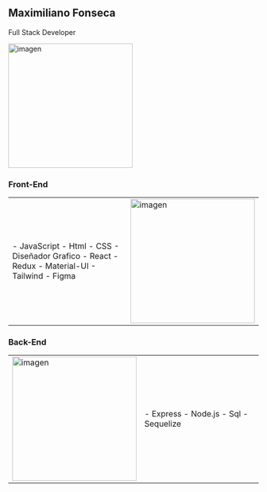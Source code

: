 
<div>
 <div> <h2>Maximiliano Fonseca</h2><p>Full Stack Developer</p>
    <img src="https://www.ceupe.com/images/easyblog_articles/3583/b2ap3_large_profesion-de-programador-web.jpg" alt="imagen" width="250"/>
  </div>
 <h3>Front-End</h3>
 <div>
  <table>
    <tr>
      <td >
        - JavaScript
        - Html
        - CSS
        - Diseñador Grafico
        - React   
        - Redux   
        - Material-UI   
        - Tailwind   
        - Figma   
      </td>
      <td >
        <img src="[https://www.ceupe.com/images/easyblog_articles/3583/b2ap3_large_profesion-de-programador-web.jpg](https://outsourcing.team/wp-content/uploads/2019/01/Navyki-Front-End-razrabotchika.jpg)" alt="imagen" width="250" />
      </td>
    </tr>
  </table>
</div>
 <h3>Back-End</h3>
 <div>
  <table>
    <tr>
      <td >
        <img src="https://www.ceupe.com/images/easyblog_articles/3583/b2ap3_large_profesion-de-programador-web.jpg" alt="imagen" width="250" />
      </td>
      <td >
        - Express
        - Node.js
        - Sql
        - Sequelize
      </td>
    </tr>
  </table>
</div>
</div>




